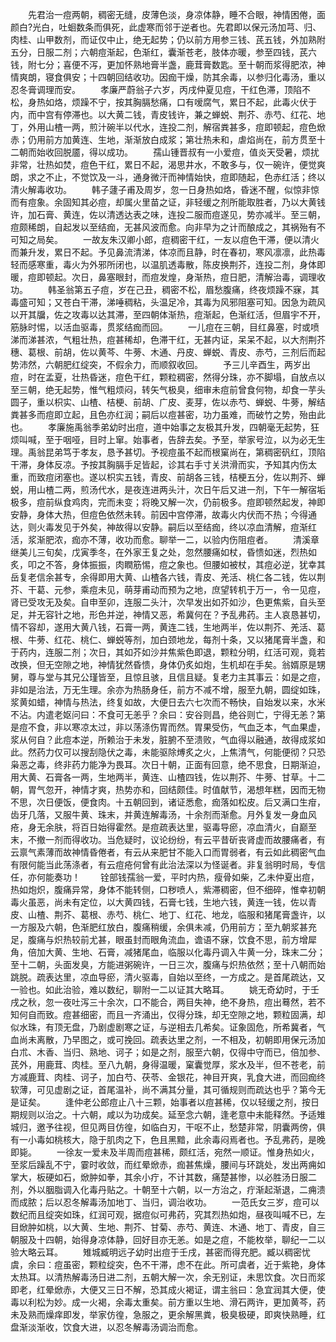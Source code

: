 <!-- { "loadSidebar": true } -->
　　先君治一痘两朝，稠密无缝，皮薄色淡，身凉体静，睡不合眼，神情困倦，面颜白?光白，吐蛔数条而俱死，此虚寒而邻于逆者也。先君即以保元汤加芎、归、肉桂、山甲数剂，而证仅中止，绝无起势；仍以前方用参三钱、芪五钱，外加熟附五分，日服二剂；六朝痘渐起，色渐红，囊渐苍老，肢体亦暖，参至四钱，芪六钱，附七分；喜便不泻，更加怀熟地膏半盏，鹿茸膏数匙。至十朝而浆得肥浓，神情爽朗，寝食俱安；十四朝回结收功。因痂干燥，防其余毒，以参归化毒汤，重以忍冬膏调理而安。
　　孝廉严蔚翁子六岁，丙戌仲夏见痘，干红色滞，顶陷不松，身热如烙，烦躁不宁，按其胸膈愁痛，口有嗳腐气，累日不起，此毒火伏于内，而中宫有停滞也。以大黄二钱，青皮钱许，兼之蝉蜕、荆芥、赤芍、红花、地丁，外用山楂一两，煎汁碗半以代水，连投二剂，解宿粪甚多，痘即顿起，痘色焮赤；仍用前方加黄连、生地，渐渐放白成浆；第壮热未和，虐焰尚在，前方贯至十二朝而始收回脱靥，得以成功。
　　孺山锺晋叔有一小爱痘，值炎天受暑，烦扰非常，壮热如焚，痘色干红，累日不起，渴思井水，不敢多与，仅一碗许，便觉爽朗，求之不止，不觉饮及一斗，通身微汗而神情始快，痘即随起，色赤红活；终以清火解毒收功。
　　韩子蘧子甫及周岁，忽一日身热如烙，昏迷不醒，似惊非惊而有痘象。余固知其必痘，却属火里苗之证，非轻缓之剂所能取胜者，乃以大黄钱许，加石膏、黄连，佐以清透达表之味，连投二服而痘遂见，势亦减半。至三朝，痘颇稀朗，自起发以至结痂，无甚风波而愈。向非早为之计而酿成之，其祸殆有不可知之局矣。
　　一故友朱汉卿小郎，痘稠密干红，一友以痘色干滞，便以清火而兼升发，累日不起。予见鼻流清涕，体凉而且静，时在春初，寒风凛凛，此热毒轻而感寒重，毒火为外邪所闭也，以温肌透毒散，陈皮换荆芥，连投二剂，身体即暖，痘即顿起。次日，鼻塞眼封，而痘发煌，身渐热，痘日肥，清解治毒，调理收功。
　　韩圣翁第五子痘，岁在己丑，稠密不松，眉愁腹痛，终夜烦躁不寐，其毒盛可知；又苍白干滞，涕唾稠粘，头温足冷，其毒为风邪阻塞可知。因急为疏风以开其牖，佐之攻毒以达其滞，至四朝体渐热，痘渐起，色渐红活，但眉宇不开，筋脉时惕，以活血驱毒，贯浆结痂而回。
　　一儿痘在三朝，目红鼻塞，时或喷涕而涕甚浓，气粗壮热，痘甚稀却，色滞干红，无甚内证，呆呆不起，以大剂荆芥穗、葛根、前胡，佐以黄芩、牛蒡、木通、丹皮、蝉蜕、青皮、赤芍，三剂后而起势沛然，六朝肥红绽突，不假余力，而顺叙收回。
　　予三儿辛酉生，两岁出痘，时在孟夏，壮热昏迷，痘色干红，颗粒稠密，然得分珠，亦不脚塌，自放点以至三朝，绝无起势，惟气粗烦闷，转矢气极臭，细审未痘前曾食何物，却食一芋头圆子，重以枳实、山楂、桔梗、前胡、广皮、麦芽，佐以赤芍、蝉蜕、牛蒡，解结粪甚多而痘即立起，且色亦红润；嗣后以痘甚密，功力虽难，而破竹之势，殆由此也。
　　孝廉施禹翁季弟幼时出痘，道中始事之友极其升发，四朝毫无起势，狂烦叫喊，至于咽哑，目时上窜。始事者，告辞去矣。予至，举家号泣，以为必无生理。禹翁昆弟笃于孝友，恳予甚切。予视痘虽不起而根窠尚在，第稠密矾红，顶陷干滞，身体反凉。予按其胸膈手足皆起，诊其右手寸关洪滑而实，予知其内伤太重，而致痘闭塞也。遂以枳实五钱，青皮、前胡各三钱，桔梗五分，佐以荆芥、蝉蜕，用山楂二两，煎汤代水，是夜连进两头汁，次日午后又进一剂，下午一解宿垢极多，痘前纵食鸡肉，完而未变；将晚又解一次，仍前极多。痘即顿然起发，神即安静，身体大热，但痘色依然未转。前因中宫停滞，故毒火内伏而不热；今得通达，则火毒发见于外矣，神故得以安静。嗣后以至结痂，终以凉血清解，痘渐红活，浆渐肥浓，痂亦不薄，收功而愈。聊举一二，以验内伤阻痘者。
　　清溪章继美儿三旬矣，戊寅季冬，在外家王复之处，忽然腰痛如杖，昏愦如迷，烈热如炙，叩之不答，身体振振，肉瞤筋惕，痘之象也。但腰如被杖，其痘必逆，犹幸其岳复老信余甚专，余得即用大黄、山楂各六钱，青皮、羌活、桃仁各二钱，佐以荆芥、干葛、元参，乘痘未见，萌芽甫动而预为之地，庶望转机于万一，令一见痘，肾已受攻无及矣。自申至卯，连服二头汁，次早发出如芥如沙，色更焦紫，自头至足，并无容针之地，形色并逆，神情又恶，希冀何在？予乱弗药。主人哀恳甚切，情不容却，遂用大黄八钱，石膏一两，黄连二钱，生地两半，佐以荆芥、羌活、葛根、牛蒡、红花、桃仁、蝉蜕等剂，加白颈地龙，每剂十条，又以猪尾膏半盏，和于药内，连服二剂；次日，其如芥如沙并焦紫色即退，颗粒分明，红活可观，竟若改换，但无空隙之地，神情犹然昏愦，身体仍炙如炮，生机却在手矣。翁婿原是甥舅，尊与堂与其兄公瑾皆至，且惊且骇，且信且疑。复老力主其事云：如是之痘，非如是治法，万无生理。余亦为热肠身任，前方不减不增，服至九朝，圆绽如珠，浆黄如蜡，神情与热法，终复如故，大便日去六七次而不畅快，自始发以来，水米不沾。内遣老妪问曰：不食可无恙乎？余曰：安谷则昌，绝谷则亡，宁得无恙？第是痘不食，非以寒凉太过，非以荡涤伤胃而然。胃果受伤，气血乏本，气血果虚，浆从何自？此痘本逆，所赖治于未发，脏腑不至溃败，气血得以融通，故得成浆如此。然药力仅可以搜刮隐伏之毒，未能驱除煿炙之火，上焦清气，何能便彻？只恐枭恶之毒，终非药力能净为畏耳。次日十朝，正面有回意，绝不思食，日期渐迫，用大黄、石膏各一两，生地两半，黄连、山楂四钱，佐以荆芥、牛蒡、甘草。十二朝，胃气忽开，神情才爽，热势亦和，回结颇佳。时值献节，渴想年糕，因而无物不思，次日便饭，便食肉。十五朝回到，诸证悉愈，痂落如松皮。后又满口生疳，齿牙几落，又服牛黄、珠末，并黄连解毒汤，十余剂而渐愈。月外复发一身血风疮，身无余肤，将百日始得霍然。是痘疏表达里，驱毒导瘀，凉血清火，自巅至末，不撤一剂而得收功。当危疑时，议论纷纷，有云平昔斫丧肾虚而故腰痛者，有云禀气素薄而故神情昏倦者，有云从来肥甘不能入口而胃弱者，有云如此稠密气血有限何能当此荡涤者，有云痘疮何曾有此治法深以为怪诞者。非复翁明时局，专信任，亦何能奏功！
　　铨部钱孺翁一爱，平时内热，瘦骨如柴，乙未仲夏出痘，热如炮炽，腹痛异常，身体不能转侧，口秽喷人，紫滞稠密，但不细碎，惟幸初朝毒火虽恶，尚未有定位，以大黄四钱，石膏七钱，生地六钱，黄连一钱，佐以青皮、山楂、荆芥、葛根、赤芍、桃仁、地丁、红花、地龙，临服和猪尾膏盏许，以一方服及六朝，色渐肥红放白，腹痛稍缓，余俱未减，仍用前方；至九朝浆甚充足，腹痛与炽热较前尤甚，眼虽封而眼角流血，谵语不寐，饮食不思，前方增犀角，倍加大黄、生地、石膏，减猪尾血，临服以化毒丹调入牛黄一分，珠末二分；至十二朝，头面发臭，方能进粥碗许，一日三次，腹痛与炽热依然；至十八朝而始跳脱。疏表达里，凉血导瘀，清火驱毒，自始以至终，一方成之。是首尾疏达，又一验也。如此治验，难以数纪，聊附一二以证其大略耳。
　　姚无奇幼时，于壬戌之秋，忽一夜吐泻三十余次，口不能合，两目失神，绝不身热，痘出蓦然，若不知何自而致。痘甚细密，而且一齐涌出，仅得分珠，却无空隙之地，颗粒固满，却似水珠，有顶无盘，乃剧虚剧寒之证，与逆相去几希矣。证象固危，所希冀者，气血尚未离散，乃早图之，或可挽回。疏表达里之剂，一不相及，初朝即用保元汤加白朮、木香、当归、熟地、诃子；如是之剂，服至六朝，仅得中守而已，倍加参、芪外，用鹿茸、肉桂。至八九朝，身得温暖，窠囊觉厚，浆水及半，但不苍老，前方减鹿茸、肉桂、诃子，加白芍、茯苓、金银花，神目开爽，乳食大进，而回痂终软薄，可见虚剧之证，首尾温补，尚不满其分量，其可循规则而疏达也乎？第今无是证矣。
　　逢仲老公郎痘止八十三颗，始事者以痘甚稀，仅以轻缓之剂，按日期规则以治之。十六朝，咸以为功成矣。延至念六朝，逢老意中未能释然。予适雉城归，邀予往视，但见两目仿徨，如临白刃，干呕不止，愁楚非常，阴囊两傍，俱有一小毒如桃核大，隐于肌肉之下，色且黑黯，此余毒闷焉者也。予乱弗药，是晚即毙。
　　一徐友一爱未及半周而痘甚稀，颇红活，宛然一顺证。惟身热如火，至浆后躁乱不宁，霎时收敛，而红晕焮赤，痂甚焦燥，腰间与环跳处，发出两痈如掌大，板硬如石，焮肿如拳，其余小疔，不计其数，痛楚甚惨，以必胜汤日服二剂，外以胭脂调入化毒丹贴之。十朝至十六朝，以一方治之，疔渐起渐退，二痈溃而成脓；后以忍冬解毒汤加地丁、当归，调治收功。
　　一范氏女三岁，痘可以数纪而且绽突如珠，红润可观，据痘似可弗药，究其烈热如炮，昼夜叫喊不已，左目焮肿如桃，以大黄、生地、荆芥、甘菊、赤芍、黄连、木通、地丁、青皮，自三朝服及十四朝，始得身凉体静，回好目亦无恙。如是之痘，不能枚举，聊纪一二以验大略云耳。
　　雉城臧明远子幼时出痘于壬戌，甚密而得充肥。臧以稠密忧虞，余曰：痘虽密，颗粒绽突，色不干滞，虑不在此。所可虞者，近于紫艳，身体太热耳。以清热解毒汤日进二剂，五朝大解一次，余无别证，未思饮食。次日而浆即老，红晕焮赤，大便又三日不解，恐其成火褐证，谓主翁曰：急宜润其大便，使毒以利松为妙。成一火褐，余毒太重矣。前方重以生地、滑石两许，更加黄芩，药未及熟而燥痒即发，举家仿徨，急服之，更余解黑粪，极臭极硬，即爽快熟睡，红盘渐淡渐收，饮食大进，以忍冬解毒汤调治而愈。
